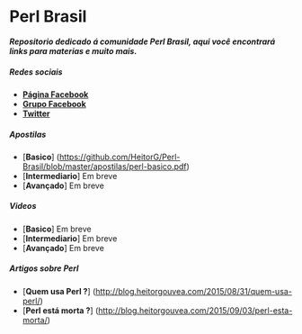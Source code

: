 # Perl Brasil

***Repositorio dedicado á comunidade Perl Brasil, aqui você encontrará links para materias e muito mais.***

##### Redes sociais

* [**Página Facebook**](https://www.facebook.com/PerlBrOficial)
* [**Grupo Facebook**](https://www.facebook.com/groups/PerlBrasilOficial/)
* [**Twitter**](https://twitter.com/Perl_Brasil)

##### Apostilas

* [**Basico**] (https://github.com/HeitorG/Perl-Brasil/blob/master/apostilas/perl-basico.pdf)
* [**Intermediario**] Em breve
* [**Avançado**] Em breve

##### Videos
* [**Basico**] Em breve
* [**Intermediario**] Em breve
* [**Avançado**] Em breve

##### Artigos sobre Perl

* [**Quem usa Perl ?**] (http://blog.heitorgouvea.com/2015/08/31/quem-usa-perl/)
* [**Perl está morta ?**] (http://blog.heitorgouvea.com/2015/09/03/perl-esta-morta/)

